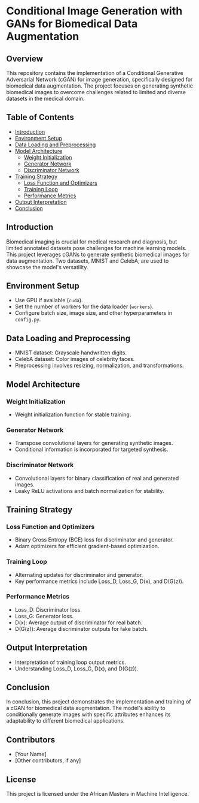 # Conditional Image Generation with GANs for Biomedical Data Augmentation

## Overview

This repository contains the implementation of a Conditional Generative Adversarial Network (cGAN) for image generation, specifically designed for biomedical data augmentation. The project focuses on generating synthetic biomedical images to overcome challenges related to limited and diverse datasets in the medical domain.

## Table of Contents

- [Introduction](#introduction)
- [Environment Setup](#environment-setup)
- [Data Loading and Preprocessing](#data-loading-and-preprocessing)
- [Model Architecture](#model-architecture)
  - [Weight Initialization](#weight-initialization)
  - [Generator Network](#generator-network)
  - [Discriminator Network](#discriminator-network)
- [Training Strategy](#training-strategy)
  - [Loss Function and Optimizers](#loss-function-and-optimizers)
  - [Training Loop](#training-loop)
  - [Performance Metrics](#performance-metrics)
- [Output Interpretation](#output-interpretation)
- [Conclusion](#conclusion)

## Introduction

Biomedical imaging is crucial for medical research and diagnosis, but limited annotated datasets pose challenges for machine learning models. This project leverages cGANs to generate synthetic biomedical images for data augmentation. Two datasets, MNIST and CelebA, are used to showcase the model's versatility.

## Environment Setup

- Use GPU if available (`cuda`).
- Set the number of workers for the data loader (`workers`).
- Configure batch size, image size, and other hyperparameters in `config.py`.

## Data Loading and Preprocessing

- MNIST dataset: Grayscale handwritten digits.
- CelebA dataset: Color images of celebrity faces.
- Preprocessing involves resizing, normalization, and transformations.

## Model Architecture

### Weight Initialization

- Weight initialization function for stable training.

### Generator Network

- Transpose convolutional layers for generating synthetic images.
- Conditional information is incorporated for targeted synthesis.

### Discriminator Network

- Convolutional layers for binary classification of real and generated images.
- Leaky ReLU activations and batch normalization for stability.

## Training Strategy

### Loss Function and Optimizers

- Binary Cross Entropy (BCE) loss for discriminator and generator.
- Adam optimizers for efficient gradient-based optimization.

### Training Loop

- Alternating updates for discriminator and generator.
- Key performance metrics include Loss\_D, Loss\_G, D(x), and D(G(z)).

### Performance Metrics

- Loss\_D: Discriminator loss.
- Loss\_G: Generator loss.
- D(x): Average output of discriminator for real batch.
- D(G(z)): Average discriminator outputs for fake batch.

## Output Interpretation

- Interpretation of training loop output metrics.
- Understanding Loss\_D, Loss\_G, D(x), and D(G(z)).

## Conclusion

In conclusion, this project demonstrates the implementation and training of a cGAN for biomedical data augmentation. The model's ability to conditionally generate images with specific attributes enhances its adaptability to different biomedical applications.

## Contributors

- [Your Name]
- [Other contributors, if any]

## License

This project is licensed under the African Masters in Machine Intelligence.

